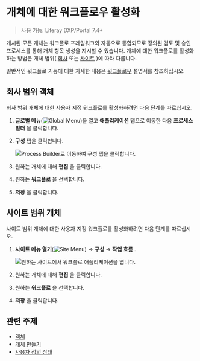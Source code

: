 # 개체에 대한 워크플로우 활성화

> 사용 가능: Liferay DXP/Portal 7.4+

게시된 모든 개체는 워크플로 프레임워크와 자동으로 통합되므로 정의된 검토 및 승인 프로세스를 통해 개체 항목 생성을 지시할 수 있습니다. 개체에 대한 워크플로를 활성화하는 방법은 개체 범위( [회사](#company-scoped-objects) 또는 [사이트](#site-scoped-objects) )에 따라 다릅니다.

일반적인 워크플로 기능에 대한 자세한 내용은 [워크플로우](../../process-automation/workflow.md) 설명서를 참조하십시오.

## 회사 범위 객체

회사 범위 개체에 대한 사용자 지정 워크플로를 활성화하려면 다음 단계를 따르십시오.

1. **글로벌 메뉴**(![Global Menu](../../images/icon-applications-menu.png))을 열고 **애플리케이션** 탭으로 이동한 다음 **프로세스 빌더** 을 클릭합니다.

1. **구성** 탭을 클릭합니다.

   ![Process Builder로 이동하여 구성 탭을 클릭합니다.](./enabling-workflows-for-objects/images/01.png)

1. 원하는 개체에 대해 **편집** 을 클릭합니다.

1. 원하는 **워크플로** 을 선택합니다.

1. **저장** 을 클릭합니다.

## 사이트 범위 개체

사이트 범위 개체에 대한 사용자 지정 워크플로를 활성화하려면 다음 단계를 따르십시오.

1. **사이트 메뉴 열기**(![Site Menu](../../images/icon-menu.png)) &rarr; **구성** &rarr; **작업 흐름** .

   ![원하는 사이트에서 워크플로 애플리케이션을 엽니다.](./enabling-workflows-for-objects/images/02.png)

1. 원하는 개체에 대해 **편집** 을 클릭합니다.

1. 원하는 **워크플로** 을 선택합니다.

1. **저장** 을 클릭합니다.

## 관련 주제

* [객체](../objects.md)
* [개체 만들기](./creating-and-managing-objects/creating-objects.md)
* [사용자 정의 상태](./creating-and-managing-objects/fields/adding-and-managing-custom-states.md)
